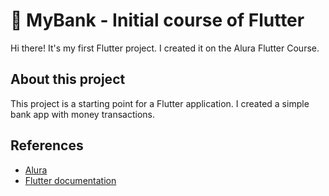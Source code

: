 # 🚀 MyBank - Initial course of Flutter

Hi there! It's my first Flutter project. I created it on the Alura Flutter Course.



## About this project

This project is a starting point for a Flutter application. I created a simple bank app with money transactions.
## References

- [Alura](https://alura.com.br)
- [Flutter documentation](https://flutter.dev/docs)
